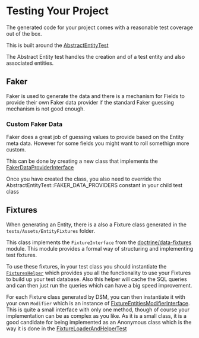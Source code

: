 # Testing Your Project

The generated code for your project comes with a reasonable test coverage out of the box.

This is built around the [AbstractEntityTest](../src/Entity/Testing/AbstractEntityTest.php)

The Abstract Entity test handles the creation and of a test entity and also associated entities.

## Faker

Faker is used to generate the data and there is a mechanism for Fields to provide their own Faker data provider if the standard Faker guessing mechanism is not good enough.

### Custom Faker Data

Faker does a great job of guessing values to provide based on the Entity meta data. However for some fields you might want to roll somethign more custom.

This can be done by creating a new class that implements the [FakerDataProviderInterface](./../src/Entity/Fields/FakerData/FakerDataProviderInterface.php)

Once you have created the class, you also need to override the AbstractEntityTest::FAKER_DATA_PROVIDERS constant in your child test class

## Fixtures

When generating an Entity, there is a also a Fixture class generated in the `tests/Assets/EntityFixtures` folder.

This class implements the `FixtureInterface` from the [doctrine/data-fixtures](https://github.com/doctrine/data-fixtures) module. This module provides a formal way of structuring and implementing test fixtures.

To use these fixtures, in your test class you should instantiate the [`FixturesHelper`](./../src/Entity/Testing/Fixtures/FixturesHelper.php) which provides you all the functionality to use your Fixtures to build up your test database. Also this helper will cache the SQL queries and can then just run the queries which can have a big speed improvement.

For each Fixture class generated by DSM, you can then instantiate it with your own `Modifier` which is an instance of [FixtureEntitiesModifierInterface](./../src/Entity/Testing/Fixtures/FixtureEntitiesModifierInterface.php). This is quite a small interface with only one method, though of course your implementation can be as complex as you like. As it is a small class, it is a good candidate for being implemented as an Anonymous class which is the way it is done in the [FixtureLoaderAndHelperTest](./../tests/Large/Entity/Testing/Fixtures/FixtureLoaderAndHelperTest.php)






